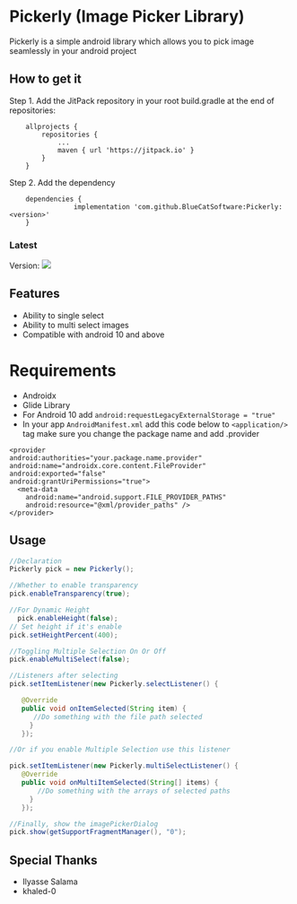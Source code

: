 # Pickerly (Image Picker Library)

Pickerly is a simple android library which allows you to pick image seamlessly in your android
project 

## How to get it

Step 1. Add the JitPack repository in your root build.gradle at the end of repositories:

```
	allprojects {
		repositories {
			...
			maven { url 'https://jitpack.io' }
		}
	}
```

Step 2. Add the dependency

```
	dependencies {
                implementation 'com.github.BlueCatSoftware:Pickerly:<version>'
	}
```

### Latest
Version: [![](https://jitpack.io/v/BlueCatSoftware/Pickerly.svg)](https://jitpack.io/#BlueCatSoftware/Pickerly)
## Features

- Ability to single select
- Ability to multi select images
- Compatible with android 10 and above

# Requirements

- Androidx
- Glide Library
- For Android 10 add `android:requestLegacyExternalStorage = "true"`
- In your app `AndroidManifest.xml` add this code below to `<application/>` tag make sure you change the package name and add .provider
```
<provider
android:authorities="your.package.name.provider"
android:name="androidx.core.content.FileProvider"
android:exported="false"
android:grantUriPermissions="true">
  <meta-data
    android:name="android.support.FILE_PROVIDER_PATHS"
    android:resource="@xml/provider_paths" />  
</provider>
```

## Usage

``` java
//Declaration
Pickerly pick = new Pickerly();

//Whether to enable transparency
pick.enableTransparency(true);

//For Dynamic Height
  pick.enableHeight(false);
// Set height if it's enable
pick.setHeightPercent(400);

//Toggling Multiple Selection On Or Off
pick.enableMultiSelect(false); 

//Listeners after selecting
pick.setItemListener(new Pickerly.selectListener() {

   @Override
   public void onItemSelected(String item) {
      //Do something with the file path selected
     }
   });

//Or if you enable Multiple Selection use this listener

pick.setItemListener(new Pickerly.multiSelectListener() {
   @Override
   public void onMultiItemSelected(String[] items) {
       //Do something with the arrays of selected paths		
     }
   });

//Finally, show the imagePickerDialog
pick.show(getSupportFragmentManager(), "0");
```


## Special Thanks
- Ilyasse Salama
- khaled-0
